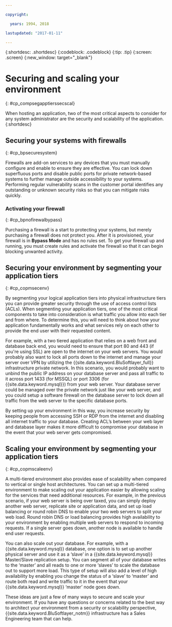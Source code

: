 ```yaml
---

copyright:

  years: 1994, 2018

lastupdated: "2017-01-11"

---
```


{:shortdesc: .shortdesc}
{:codeblock: .codeblock}
{:tip: .tip}
{:screen: .screen}
{:new_window: target="_blank"}

# Securing and scaling your environment
{: #cp_compsegapptierssecscal}

When hosting an application, two of the most critical aspects to consider for any system administrator are the security and scalability of the application.
{:shortdesc}

## Securing your systems with firewalls
{: #cp_bpsecuresystem}

Firewalls are add-on services to any devices that you must manually configure and enable to ensure they are effective. You can lock down superfluous ports and disable public ports for private network-based systems to further manage outside accessibility to your systems. Performing regular vulnerability scans in the customer portal identifies any outstanding or unknown security risks so that you can mitigate risks quickly.

### Activating your firewall
{: #cp_bpnofirewalbypass}

Purchasing a firewall is a start to protecting your systems, but merely purchasing a firewall does not protect you. After it is provisioned, your firewall is in **Bypass Mode** and has no rules set. To get your firewall up and running, you must create rules and activate the firewall so that it can begin blocking unwanted activity.


## Securing your environment by segmenting your application tiers
{: #cp_copmsecenv}

By segmenting your logical application tiers into physical infrastructure tiers you can provide greater security through the use of access control lists (ACLs). When segmenting your application tiers, one of the most critical components to take into consideration is what traffic you allow into each tier and from where. To determine this, you will need to think about how your application fundamentally works and what services rely on each other to provide the end user with their requested content.

For example, with a two tiered application that relies on a web front and database back end, you would need to ensure that port 80 and 443 (if you're using SSL) are open to the internet on your web servers. You would probably also want to lock all ports down to the internet and manage your server over VPN by utilizing the {{site.data.keyword.BluSoftlayer_full}} infrastructure private network. In this scenario, you would probably want to unbind the public IP address on your database server and pass all traffic to it across port 1433 (for MSSQL) or port 3306 (for {{site.data.keyword.mysql}}) from your web server.  Your database server could be managed over the private network just like your web server, and you could setup a software firewall on the database server to lock down all traffic from the web server to the specific database ports.

By setting up your environment in this way, you increase security by keeping people from accessing SSH or RDP from the internet and disabling all internet traffic to your database.  Creating ACL’s between your web layer and database layer makes it more difficult to compromise your database in the event that your web server gets compromised.

## Scaling your environment by segmenting your application tiers
{: #cp_copmscaleenv}

A multi-tiered environment also provides ease of scalability when compared to vertical or single host architectures. You can set up a multi-tiered environment to make scaling out your application easier by allowing scaling for the services that need additional resources. For example, in the previous scenario, if your web server is being over taxed, you can simply deploy another web server, replicate site or application data, and set up load balancing or round robin DNS to enable your two web servers to split your web load. Round robin DNS or load balancing provides high availability to your environment by enabling  multiple web servers to respond to incoming requests.  If a single server goes down, another node is available to handle end user requests.

You can also scale out your database. For example, with a {{site.data.keyword.mysql}} database, one option is to set up another physical server and use it as a ‘slave’ in a {{site.data.keyword.mysql}} Master/Slave replication setup.  You can segment all of your database writes to the ‘master’ and all reads to one or more ‘slaves’ to scale the database out to support more load.  This type of setup will also add a level of high availability by enabling you change the status of a ‘slave’ to ‘master’ and route both read and write traffic to it in the event that your {{site.data.keyword.mysql}} ‘master’ node goes down.

These ideas are just a few of many ways to secure and scale your environment. If you have any questions or concerns related to the best way to architect your environment from a security or scalability perspective, {{site.data.keyword.BluSoftlayer_notm}} infrastructure has a Sales Engineering team that can help.
